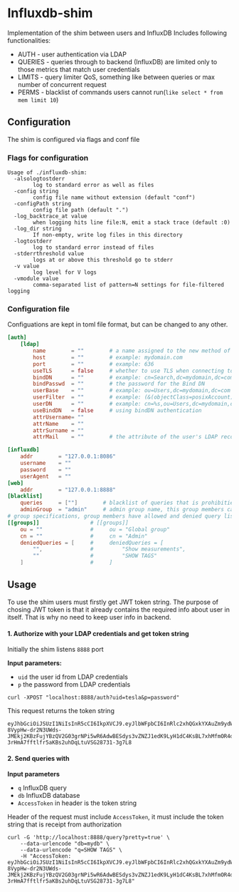 # Influxdb-shim
Implementation of the shim between users and InfluxDB
Includes following functionalities:
* AUTH - user authentication via LDAP
* QUERIES - queries through to backend (InfluxDB) are limited only to those metrics that match user credentials
* LIMITS - query limiter QoS, something like between queries or max number of concurrent request
* PERMS - blacklist of commands users cannot run(```like select * from mem limit 10```)

## Configuration
The shim is configured via flags and conf file

### Flags for configuration

```
Usage of ./influxdb-shim:
  -alsologtostderr
        log to standard error as well as files
  -config string
        config file name without extension (default "conf")
  -configPath string
        config file path (default ".")
  -log_backtrace_at value
        when logging hits line file:N, emit a stack trace (default :0)
  -log_dir string
        If non-empty, write log files in this directory
  -logtostderr
        log to standard error instead of files
  -stderrthreshold value
        logs at or above this threshold go to stderr
  -v value
        log level for V logs
  -vmodule value
        comma-separated list of pattern=N settings for file-filtered logging
```

### Configuration file

Configuations are kept in toml file format, but can be changed to any other.
```toml
[auth]
    [ldap]
        name        = ""        # a name assigned to the new method of authorization
        host        = ""        # example: mydomain.com
        port        = ""        # example: 636
        useTLS      = false     # whether to use TLS when connecting to the LDAP server
        bindDN      = ""        # example: cn=Search,dc=mydomain,dc=com
        bindPasswd  = ""        # the password for the Bind DN
        userBase    = ""        # example: ou=Users,dc=mydomain,dc=com
        userFilter  = ""        # example: (&(objectClass=posixAccount)(uid=%s)), %s param will be substituted with user's username
        userDN      = ""        # example: cn=%s,ou=Users,dc=mydomain,dc=com
        useBindDN   = false     # using bindDN authentication
        attrUsername= ""
        attrName    = ""
        attrSurname = ""
        attrMail    = ""        # the attribute of the user's LDAP record containing email address, example: email

[influxdb]
    addr        = "127.0.0.1:8086"
    username    = ""
    password    = ""
    userAgent   = ""
[web]
    addr        = "127.0.0.1:8888"
[blacklist]
    queries     = [""]        # blacklist of queries that is prohibitied to run, example: "SHOW DATABASES"
    adminGroup  = "admin"     # admin group name, this group members can see & run everything
# group specifications, group members have allowed and denied query list
[[groups]]                # [[groups]]
    ou = ""               #     ou = "Global group"
    cn = ""               #     cn = "Admin"
    deniedQueries = [     #     deniedQueries = [
        "",               #         "Show measurements",
        ""                #         "SHOW TAGS"
    ]                     #     ]
```

## Usage
To use the shim users must firstly get JWT token string.
The purpose of chosing JWT token is that it already contains the required info about user in itself.
That is why no need to keep user info in backend.

#### 1. Authorize with your LDAP credentials and get token string 

Initially the shim listens ```8888``` port

**Input parameters:**
* ```uid``` the user id from LDAP credentials
* ```p``` the password from LDAP credentials

```
curl -XPOST "localhost:8888/auth?uid=tesla&p=password"
```
This request returns the token string
```
eyJhbGciOiJSUzI1NiIsInR5cCI6IkpXVCJ9.eyJlbWFpbCI6InRlc2xhQGxkYXAuZm9ydW1zeXMuY29tIiwiaXNBZG1pbiI6ZmFsc2UsIm5hbWUiOiJ0ZXNsYSIsInN1cm5hbWUiOiJUZXNsYSIsInVzZXJuYW1lIjoiTmlrb2xhIFRlc2xhIn0.d_VhNIDcQ9qYMv2gbmq-8VypHw-dr2N3UWds-JMEkj2KBzFujYBzQV2G03grNPi5wR6AdwBESdys3vZNZJ1edK9LyH1dC4KsBL7xhMfmOR4dW1IMNoc_3C7BW1oWKat8Mu0-3rHmA7fftlfr5aKBs2uhDqLtuVSG28731-3g7L8
```


#### 2. Send queries with 

**Input parameters**

* ```q``` InfluxDB query
* ```db``` InfluxDB database
* ```AccessToken``` in header is the token string

Header of the request must include ```AccessToken```, it must include the token string that is receipt from authorization 

```
curl -G 'http://localhost:8888/query?pretty=true' \
    --data-urlencode "db=mydb" \
    --data-urlencode "q=SHOW TAGS" \
    -H "AccessToken: eyJhbGciOiJSUzI1NiIsInR5cCI6IkpXVCJ9.eyJlbWFpbCI6InRlc2xhQGxkYXAuZm9ydW1zeXMuY29tIiwiaXNBZG1pbiI6ZmFsc2UsIm5hbWUiOiJ0ZXNsYSIsInN1cm5hbWUiOiJUZXNsYSIsInVzZXJuYW1lIjoiTmlrb2xhIFRlc2xhIn0.d_VhNIDcQ9qYMv2gbmq-8VypHw-dr2N3UWds-JMEkj2KBzFujYBzQV2G03grNPi5wR6AdwBESdys3vZNZJ1edK9LyH1dC4KsBL7xhMfmOR4dW1IMNoc_3C7BW1oWKat8Mu0-3rHmA7fftlfr5aKBs2uhDqLtuVSG28731-3g7L8"
```

